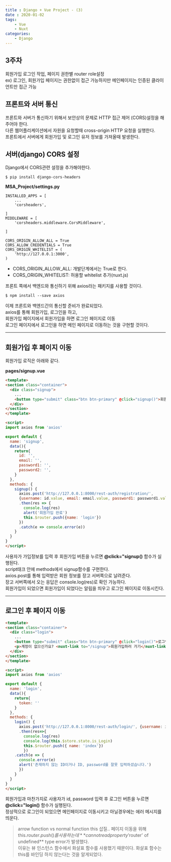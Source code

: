 ```yaml
---
title : Django + Vue Project - (3)
date : 2020-01-02
tags:
    - Vue
    - Nuxt
categories:
    - Django
---
```


## 3주차
회원가입 로그인 작업, 페이지 권한별 router role설정  
ex) 로그인, 회원가입 페이지는 권한없이 접근 가능하지만 메인페이지는 인증된 클라이언트만 접근 가능


## 프론트와 서버 통신
프론트와 서버가 통신하기 위해서 보안상의 문제로 HTTP 접근 제어 (CORS)설정을 해주어야 한다.  
다른 웹어플리케이션에서 자원을 요청할때 cross-origin HTTP 요청을 실행한다.  
프론트에서 서버에게 회원가입 및 로그인 유저 정보를 가져올때 발생한다.  

## 서버(django) CORS 설정
Django에서 CORS관련 설정을 추가해야한다.  
```shell
$ pip install django-cors-headers
```  

**MSA_Project/settings.py**
```
INSTALLED_APPS = [
    ...
    'corsheaders',

] 
MIDDLEWARE = [
    'corsheaders.middleware.CorsMiddleware',

]

CORS_ORIGIN_ALLOW_ALL = True
CORS_ALLOW_CREDENTIALS = True
CORS_ORIGIN_WHITELIST = (
    'http://127.0.0.1:3000',
)
```  
- CORS_ORIGIN_ALLOW_ALL: 개발단계에서는 True로 한다.  
- CORS_ORIGIN_WHITELIST: 허용할 whitelist 추가(nuxt.js)  


프론트 쪽에서 백엔드와 통신하기 위해 axios라는 패키지를 사용할 것이다.  
```shell
$ npm install --save axios
```  

이제 프론트와 백엔드간의 통신할 준비가 완료되었다.  
axios를 통해 회원가입, 로그인을 하고,  
회원가입 페이지에서 회원가입을 하면 로그인 페이지로 이동  
로그인 페이지에서 로그인을 하면 메인 페이지로 이동하는 것을 구현할 것이다.  
***  

## 회원가입 후 페이지 이동
회원가입 로직은 아래와 같다.  

**pages/signup.vue**  

```html
<template>
<section class="container">
  <div class="signup">
    ...
    <button type="submit" class="btn btn-primary" @click="signup()">회원가입</button>
  </div>
</section>
</template>

<script>
import axios from 'axios'

export default {
  name: 'signup',
  data(){
    return{
      id: '',
      email: '',
      password1: '',
      password2: '',
    }
  },
  methods: {
    signup() {
      axios.post('http://127.0.0.1:8000/rest-auth/registration/', 
      {username: id.value, email: email.value, password1: password1.value, password2:password2.value})
      .then(res => {
        console.log(res)
        alert('회원가입 완료')
        this.$router.push({name: 'login'})
      })
      .catch(e => console.error(e))
    }
  }
}
</script>
```  
사용자가 가입정보를 입력 후 회원가입 버튼을 누르면 **@click="signup()** 함수가 실행된다.  
script태크 안에 methods에서 signup함수를 구현한다.  
axios.post를 통해 입력받은 회원 정보를 장고 서버쪽으로 날려준다.  
장고 서버쪽에서 오는 응답은 console.log(res)로 확인 가능하다.  
회원가입이 되었으면 회원가입이 되었다는 알림을 띄우고 로그인 페이지로 이동시킨다.  
***  

## 로그인 후 페이지 이동
```html
<template>
<section class="container">
  <div class="login">
    ...
    <button type="submit" class="btn btn-primary" @click="login()">로그인</button>
    <p>계정이 없으신가요? <nuxt-link to="/signup">회원가입하러 가기</nuxt-link></p>
  </div>
</section>
</template>

<script>
import axios from 'axios'

export default {
  name: 'login',
  data(){
    return{
      token: ''
    }
  },
  methods: {
    login() {
      axios.post('http://127.0.0.1:8000/rest-auth/login/', {username: id.value, password: password.value})
      .then(res=>{
        console.log(res)
        console.log(this.$store.state.is_Login)
        this.$router.push({ name: 'index'})
        })
    .catch(e => {
      console.error(e)
      alert('존재하지 않는 ID이거나 ID, password를 잘못 입력하셨습니다.')
      })
    }
  }
}
</script>
```
회원가입과 마찬가지로 사용자가 id, password 입력 후 로그인 버튼을 누르면 **@click="login()** 함수가 실행된다.  
정상적으로 로그인이 되었으면 메인페이지로 이동시키고 아닐경우에는 에러 메시지를 띄운다.

> arrow function vs normal function this 삽질..
페이지 이동을 위해 this.$router.push()를 사용하는데 **cannot read property '$router' of undefined** type error가 발생했다.  
이유는 뷰 인스턴스 함수에서 화살표 함수를 사용했기 때문이다. 화살표 함수는 this를 바인딩 하지 않는다는 것을 알게되었다.

